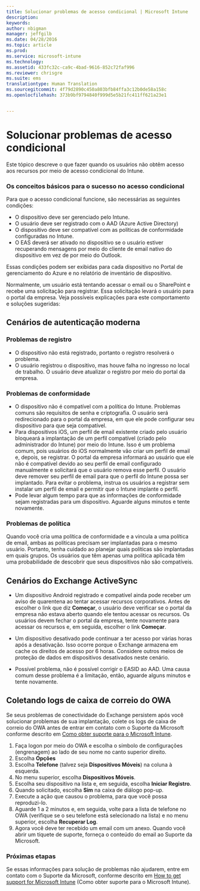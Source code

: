 ```yaml
---
title: Solucionar problemas de acesso condicional | Microsoft Intune
description: 
keywords: 
author: nbigman
manager: jeffgilb
ms.date: 04/28/2016
ms.topic: article
ms.prod: 
ms.service: microsoft-intune
ms.technology: 
ms.assetid: 433fc32c-ca9c-4bad-9616-852c72faf996
ms.reviewer: chrisgre
ms.suite: ems
translationtype: Human Translation
ms.sourcegitcommit: 4f79d2890c450a803bfb84ffa3c12b0de58a158c
ms.openlocfilehash: 373b9bf9794840f999d5e5b21fc411ff621a23e1


---
```


# Solucionar problemas de acesso condicional

Este tópico descreve o que fazer quando os usuários não obtêm acesso aos recursos por meio de acesso condicional do Intune. 

### Os conceitos básicos para o sucesso no acesso condicional

Para que o acesso condicional funcione, são necessárias as seguintes condições:

-   O dispositivo deve ser gerenciado pelo Intune.
-   O usuário deve ser registrado com o AAD (Azure Active Directory)
-   O dispositivo deve ser compatível com as políticas de conformidade configuradas no Intune. 
-   O EAS deverá ser ativado no dispositivo se o usuário estiver recuperando mensagens por meio do cliente de email nativo do dispositivo em vez de por meio do Outlook.

Essas condições podem ser exibidas para cada dispositivo no Portal de gerenciamento do Azure e no relatório de inventário de dispositivo.





Normalmente, um usuário está tentando acessar o email ou o SharePoint e recebe uma solicitação para registrar. Essa solicitação levará o usuário para o portal da empresa. Veja possíveis explicações para este comportamento e soluções sugeridas:

## Cenários de autenticação moderna

### Problemas de registro

 -  O dispositivo não está registrado, portanto o registro resolverá o problema.
 -  O usuário registrou o dispositivo, mas houve falha no ingresso no local de trabalho. O usuário deve atualizar o registro por meio do portal da empresa. 
 
### Problemas de conformidade

 -  O dispositivo não é compatível com a política do Intune. Problemas comuns são requisitos de senha e criptografia. O usuário será redirecionado para o portal da empresa, em que ele pode configurar seu dispositivo para que seja compatível.
 -  Para dispositivos iOS, um perfil de email existente criado pelo usuário bloqueará a implantação de um perfil compatível (criado pelo administrador do Intune) por meio do Intune. Isso é um problema comum, pois usuários do iOS normalmente vão criar um perfil de email e, depois, se registrar. O portal da empresa informará ao usuário que ele não é compatível devido ao seu perfil de email configurado manualmente e solicitará que o usuário remova esse perfil. O usuário deve remover seu perfil de email para que o perfil do Intune possa ser implantado. Para evitar o problema, instrua os usuários a registrar sem instalar um perfil de email e permitir que o Intune implante o perfil.  
 -  Pode levar algum tempo para que as informações de conformidade sejam registradas para um dispositivo. Aguarde alguns minutos e tente novamente.

### Problemas de política

Quando você cria uma política de conformidade e a vincula a uma política de email, ambas as políticas precisam ser implantadas para o mesmo usuário. Portanto, tenha cuidado ao planejar quais políticas são implantadas em quais grupos. Os usuários que têm apenas uma política aplicada têm uma probabilidade de descobrir que seus dispositivos não são compatíveis.


## Cenários do Exchange ActiveSync


- Um dispositivo Android registrado e compatível ainda pode receber um aviso de quarentena ao tentar acessar recursos corporativos. Antes de escolher o link que diz **Começar**, o usuário deve verificar se o portal da empresa não estava aberto quando ele tentou acessar os recursos. Os usuários devem fechar o portal da empresa, tente novamente para acessar os recursos e, em seguida, escolher o link **Começar**.

- Um dispositivo desativado pode continuar a ter acesso por várias horas após a desativação. Isso ocorre porque o Exchange armazena em cache os direitos de acesso por 6 horas. Considere outros meios de proteção de dados em dispositivos desativados neste cenário.
- Possível problema, não é possível corrigir o EASID ao AAD. Uma causa comum desse problema é a limitação, então, aguarde alguns minutos e tente novamente. 

## Coletando logs de caixa de correio do OWA

Se seus problemas de conectividade do Exchange persistem após você solucionar problemas de sua implantação, colete os logs de caixa de correio do OWA antes de entrar em contato com o Suporte da Microsoft conforme descrito em [Como obter suporte para o Microsoft Intune](how-to-get-support-for-microsoft-intune.md).

1. Faça logon por meio do OWA e escolha o símbolo de configurações (engrenagem) ao lado de seu nome no canto superior direito. 
2. Escolha **Opções**
3. Escolha **Telefone** (talvez seja **Dispositivos Móveis**) na coluna à esquerda.
4. No menu superior, escolha **Dispositivos Móveis**. 
5. Escolha seu dispositivo na lista e, em seguida, escolha **Iniciar Registro**. 
6. Quando solicitado, escolha **Sim** na caixa de diálogo pop-up. 
7. Execute a ação que causou o problema, para que você possa reproduzi-lo. 
8. Aguarde 1 a 2 minutos e, em seguida, volte para a lista de telefone no OWA (verifique se o seu telefone está selecionado na lista) e no menu superior, escolha **Recuperar Log**. 
9. Agora você deve ter recebido um email com um anexo. Quando você abrir um tíquete de suporte, forneça o conteúdo do email ao Suporte da Microsoft.


### Próximas etapas
Se essas informações para solução de problemas não ajudarem, entre em contato com o Suporte da Microsoft, conforme descrito em [How to get support for Microsoft Intune](how-to-get-support-for-microsoft-intune.md) (Como obter suporte para o Microsoft Intune).



<!--HONumber=Jun16_HO4-->


